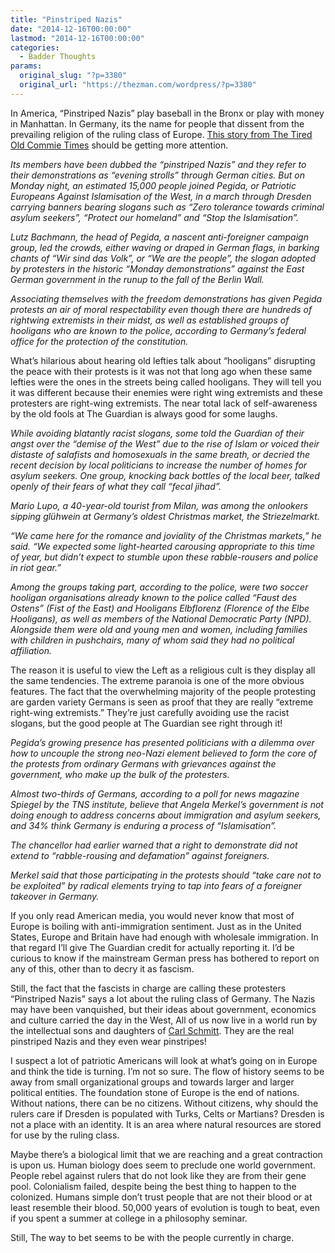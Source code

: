```yaml
---
title: "Pinstriped Nazis"
date: "2014-12-16T00:00:00"
lastmod: "2014-12-16T00:00:00"
categories:
  - Badder Thoughts
params:
  original_slug: "?p=3380"
  original_url: "https://thezman.com/wordpress/?p=3380"
---
```


In America, “Pinstriped Nazis” play baseball in the Bronx or play with
money in Manhattan. In Germany, its the name for people that dissent
from the prevailing religion of the ruling class of Europe. <a
href="http://www.theguardian.com/world/2014/dec/15/dresden-police-pegida-germany-far-right"
rel="noopener" target="_blank">This story from The Tired Old Commie
Times</a> should be getting more attention.

*Its members have been dubbed the “pinstriped Nazis” and they refer to
their demonstrations as “evening strolls” through German cities. But on
Monday night, an estimated 15,000 people joined Pegida, or Patriotic
Europeans Against Islamisation of the West, in a march through Dresden
carrying banners bearing slogans such as “Zero tolerance towards
criminal asylum seekers”, “Protect our homeland” and “Stop the
Islamisation”.*

*Lutz Bachmann, the head of Pegida, a nascent anti-foreigner campaign
group, led the crowds, either waving or draped in German flags, in
barking chants of “Wir sind das Volk”, or “We are the people”, the
slogan adopted by protesters in the historic “Monday demonstrations”
against the East German government in the runup to the fall of the
Berlin Wall.*

*Associating themselves with the freedom demonstrations has given Pegida
protests an air of moral respectability even though there are hundreds
of rightwing extremists in their midst, as well as established groups of
hooligans who are known to the police, according to Germany’s federal
office for the protection of the constitution.*

What’s hilarious about hearing old lefties talk about “hooligans”
disrupting the peace with their protests is it was not that long ago
when these same lefties were the ones in the streets being called
hooligans. They will tell you it was different because their enemies
were right wing extremists and these protesters are right-wing
extremists. The near total lack of self-awareness by the old fools at
The Guardian is always good for some laughs.

*While avoiding blatantly racist slogans, some told the Guardian of
their angst over the “demise of the West” due to the rise of Islam or
voiced their distaste of salafists and homosexuals in the same breath,
or decried the recent decision by local politicians to increase the
number of homes for asylum seekers. One group, knocking back bottles of
the local beer, talked openly of their fears of what they call “fecal
jihad”.*

*Mario Lupo, a 40-year-old tourist from Milan, was among the onlookers
sipping glühwein at Germany’s oldest Christmas market, the
Striezelmarkt.*

*“We came here for the romance and joviality of the Christmas markets,”
he said. “We expected some light-hearted carousing appropriate to this
time of year, but didn’t expect to stumble upon these rabble-rousers and
police in riot gear.”*

*Among the groups taking part, according to the police, were two soccer
hooligan organisations already known to the police called “Faust des
Ostens” (Fist of the East) and Hooligans Elbflorenz (Florence of the
Elbe Hooligans), as well as members of the National Democratic Party
(NPD). Alongside them were old and young men and women, including
families with children in pushchairs, many of whom said they had no
political affiliation.*

The reason it is useful to view the Left as a religious cult is they
display all the same tendencies. The extreme paranoia is one of the more
obvious features. The fact that the overwhelming majority of the people
protesting are garden variety Germans is seen as proof that they are
really “extreme right-wing extremists.” They’re just carefully avoiding
use the racist slogans, but the good people at The Guardian see right
through it!

*Pegida’s growing presence has presented politicians with a dilemma over
how to uncouple the strong neo-Nazi element believed to form the core of
the protests from ordinary Germans with grievances against the
government, who make up the bulk of the protesters.*

*Almost two-thirds of Germans, according to a poll for news magazine
Spiegel by the TNS institute, believe that Angela Merkel’s government is
not doing enough to address concerns about immigration and asylum
seekers, and 34% think Germany is enduring a process of “Islamisation”.*

*The chancellor had earlier warned that a right to demonstrate did not
extend to “rabble-rousing and defamation” against foreigners.*

*Merkel said that those participating in the protests should “take care
not to be exploited” by radical elements trying to tap into fears of a
foreigner takeover in Germany.*

If you only read American media, you would never know that most of
Europe is boiling with anti-immigration sentiment. Just as in the United
States, Europe and Britain have had enough with wholesale immigration.
In that regard I’ll give The Guardian credit for actually reporting it.
I’d be curious to know if the mainstream German press has bothered to
report on any of this, other than to decry it as fascism.

Still, the fact that the fascists in charge are calling these protesters
“Pinstriped Nazis” says a lot about the ruling class of Germany. The
Nazis may have been vanquished, but their ideas about government,
economics and culture carried the day in the West, All of us now live in
a world run by the intellectual sons and daughters of
<a href="http://en.wikipedia.org/wiki/Carl_Schmitt" rel="noopener"
target="_blank">Carl Schmitt</a>. They are the real pinstriped Nazis and
they even wear pinstripes!

I suspect a lot of patriotic Americans will look at what’s going on in
Europe and think the tide is turning. I’m not so sure. The flow of
history seems to be away from small organizational groups and towards
larger and larger political entities. The foundation stone of Europe is
the end of nations. Without nations, there can be no citizens. Without
citizens, why should the rulers care if Dresden is populated with Turks,
Celts or Martians? Dresden is not a place with an identity. It is an
area where natural resources are stored for use by the ruling class.

Maybe there’s a biological limit that we are reaching and a great
contraction is upon us. Human biology does seem to preclude one world
government. People rebel against rulers that do not look like they are
from their gene pool. Colonialism failed, despite being the best thing
to happen to the colonized. Humans simple don’t trust people that are
not their blood or at least resemble their blood. 50,000 years of
evolution is tough to beat, even if you spent a summer at college in a
philosophy seminar.

Still, The way to bet seems to be with the people currently in charge.
